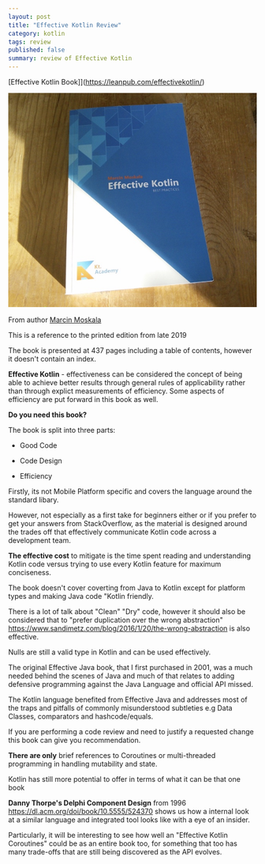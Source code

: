 ```yaml
---
layout: post
title: "Effective Kotlin Review"
category: kotlin
tags: review
published: false
summary: review of Effective Kotlin
---
```


[Effective Kotlin Book]](https://leanpub.com/effectivekotlin/)

![Effective Kotlin Book](/public/effective_kotlin.jpg)

From author [Marcin Moskala](https://leanpub.com/u/mmoskala)

This is a reference to the printed edition from late 2019

The book is presented at 437 pages including a table of contents, however it doesn't contain an index.

**Effective Kotlin** - effectiveness can be considered the concept of being able to achieve better results through general rules of applicability rather than through explict measurements of efficiency. Some aspects of efficiency are put forward in this book as well.

**Do you need this book?**

The book is split into three parts:

* Good Code

* Code Design

* Efficiency 

Firstly, its not Mobile Platform specific and covers the language around the standard libary.

However, not especially as a first take for beginners either or if you prefer to get your answers from StackOverflow, as
the material is designed around the trades off that effectively communicate Kotlin code across a development team.

**The effective cost** to mitigate is the time spent reading and understanding Kotlin code versus trying to use every Kotlin feature for maximum conciseness.

The book doesn't cover coverting from Java to Kotlin except for platform types and making Java code "Kotlin friendly.

There is a lot of talk about "Clean" "Dry" code, however it should also be considered that to "prefer duplication over the wrong abstraction" https://www.sandimetz.com/blog/2016/1/20/the-wrong-abstraction is also effective.

Nulls are still a valid type in Kotlin and can be used effectively.

The original Effective Java book, that I first purchased in 2001, was a much needed behind the scenes of Java and much of that relates to adding defensive programming against the Java Language and official API missed.

The Kotlin language benefited from Effective Java and addresses most of the traps and pitfalls of commonly misunderstood subtleties e.g Data Classes, comparators and hashcode/equals.

If you are performing a code review and need to justify a requested change this book can give you recommendation.

**There are only** brief references to Coroutines or multi-threaded programming in handling mutability and state.

Kotlin has still more potential to offer in terms of what it can be that one book 

**Danny Thorpe's Delphi Component Design** from 1996 https://dl.acm.org/doi/book/10.5555/524370 shows us how a
internal look at a similar language and integrated tool looks like with a eye of an insider.

Particularly, it will be interesting to see how well an "Effective Kotlin Coroutines" could be as an entire book too, for something that too has many trade-offs that are still being discovered as the API evolves.

